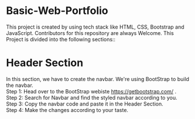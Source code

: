 # Basic-Web-Portfolio
This project is created by using tech stack like HTML, CSS, Bootstrap and JavaScript.
Contributors for this repository are always Welcome.
This Project is divided into the following sections::
# Header Section
In this section, we have to create the navbar. We're using BootStrap to build the navbar. <br/>
Step 1: Head over to the BootStrap webiste https://getbootstrap.com/ .<br/>
Step 2: Search for Navbar and find the styled navbar according to you.<br/>
Step 3: Copy the navbar code and paste it in the Header Section.<br/>
Step 4: Make the changes according to your taste.<br/>
